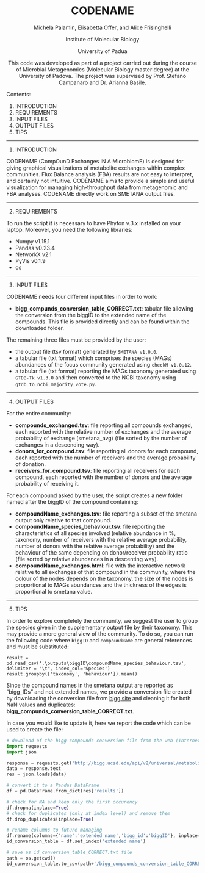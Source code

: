 <h1 align='center'> CODENAME </h1>

<p align='center'>
  Michela Palamin, Elisabetta Offer, and Alice Frisinghelli
</p>  
<p align='center'> 
  Institute of Molecular Biology
</p>
<p align='center'>
  University of Padua
</p>

<p align='center'>
  This code was developed as part of a project carried out during the course of Microbial Metagenomics (Molecular Biology master degree) at the University of Padova. The project was supervised by Prof. Stefano Campanaro and Dr. Arianna Basile.
</p>



Contents: 
1) INTRODUCTION
2) REQUIREMENTS
3) INPUT FILES
4) OUTPUT FILES
5) TIPS

______________________________________________________________________________________
1) INTRODUCTION

CODENAME (CompOunD Exchanges iN A MicrobiomE) is designed for giving graphical visualizations of metabolite exchanges within complex communities. Flux Balance analysis (FBA) results are not easy to interpret, and certainly not intuitive. CODENAME aims to provide a simple and useful visualization for managing high-throughput data from metagenomic and FBA analyses.
CODENAME directly work on SMETANA output files.

______________________________________________________________________________________
2) REQUIREMENTS

To run the script it is necessary to have Phyton v.3.x installed on your laptop. Moreover, you need the following libraries:

-  Numpy v1.15.1
-  Pandas v0.23.4
-  NetworkX v2.1
-  PyVis v0.1.9
-  os

_______________________________________________________________________________________
3) INPUT FILES

CODENAME needs four different input files in order to work: 

- **bigg_compunds_conversion_table_CORRECT.txt**: tabular file allowing the conversion from the biggID to the extended name of the compounds. This file is provided directly and can be found within the downloaded folder. 

The remaining three files must be provided by the user:

- the output file (tsv format) generated by `SMETANA v1.0.0`.
- a tabular file (txt format) which comprises the species (MAGs) abundances of the focus community generated using `checkM v1.0.12`. 
- a tabular file (txt format) reporting the MAGs taxonomy generated using `GTDB-Tk v1.3.0` and then converted to the NCBI taxonomy using `gtdb_to_ncbi_majority_vote.py`.

________________________________________________________________________________________
4) OUTPUT FILES

For the entire community:

-  **compounds_exchanged.tsv**: file reporting all compounds exchanged, each reported with the relative number of exchanges and the average probability of exchange (smetana_avg) (file sorted by the number of exchanges in a descending way).
-  **donors_for_compound.tsv**: file reporting all donors for each compound, each reported with the number of receivers and the average probability of donation.
-  **receivers_for_compound.tsv**: file reporting all receivers for each compound, each reported with the number of donors and the average probability of receiving it.

For each compound asked by the user, the script creates a new folder named after the biggID of the compound containing:

-  **compoundName_exchanges.tsv**: file reporting a subset of the smetana output only relative to that compound.
-  **compoundName_species_behaviour.tsv**: file reporting the characteristics of all species involved (relative abundance in %, taxonomy, number of receivers with the relative average probability, number of donors with the relative average probability) and the behaviour of the same depending on donor/receiver probability ratio (file sorted by relative abundances in a descenting way).
-  **compoundName_exchanges.html**: file with the interactive network relative to all exchanges of that compound in the community, where the colour of the nodes depends on the taxonomy, the size of the nodes is proportional to MAGs abundances and the thickness of the edges is proportional to smetana value.

_________________________________________________________________________________________
5) TIPS

In order to explore completely the community, we suggest the user to group the species given in the supplementary output file by their taxonomy. This may provide a more general view of the community. To do so, you can run the following code where `biggID` and `compoundName` are general references and must be substituted:

```
result = pd.read_csv('.\outputs\biggID\compoundName_species_behaviour.tsv', delimiter = "\t", index_col='Species')
result.groupby(['taxonomy', 'behaviour']).mean()
```

Since the compound names in the smetana output are reported as “bigg_IDs” and not extended names, we provide a conversion file created by downloading the conversion file from [bigg site](http://bigg.ucsd.edu/universal/metabolites) and cleaning it for both NaN values and duplicates: **bigg_compunds_conversion_table_CORRECT.txt**.

In case you would like to update it, here we report the code which can be used to create the file:

```python
# download of the bigg compounds conversion file from the web (Internet connection is required)
import requests
import json

response = requests.get('http://bigg.ucsd.edu/api/v2/universal/metabolites')
data = response.text
res = json.loads(data)

# convert it to a Pandas DataFrame
df = pd.DataFrame.from_dict(res['results'])

# check for NA and keep only the first occurency
df.dropna(inplace=True)
# check for duplicates (only at index level) and remove them
df.drop_duplicates(inplace=True)

# rename columns to future managing 
df.rename(columns={'name':'extended name','bigg_id':'biggID'}, inplace=True)
id_conversion_table = df.set_index('extended name')

# save as id_conversion_table_CORRECT.txt file
path = os.getcwd()
id_conversion_table.to_csv(path+'/bigg_compounds_conversion_table_CORRECT.txt', sep = '\t')
```
 
